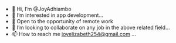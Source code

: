 - 👋 Hi, I’m @JoyAdhiambo
- 👀 I’m interested in app development...
- 🌱 Open to the opportunity of remote work
- 💞️ I’m looking to collaborate on any job in the above related field...
- 📫 How to reach me joyelizabeth254@gmail.com ...

<!---
JoyAdhiambo/JoyAdhiambo is a ✨ special ✨ repository because its `README.md` (this file) appears on your GitHub profile.
You can click the Preview link to take a look at your changes.
--->
